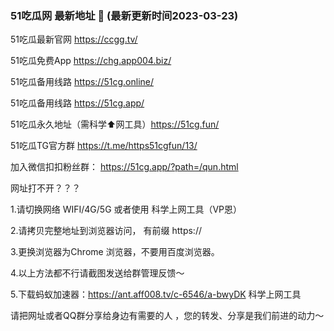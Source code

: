 ### 51吃瓜网 最新地址 👋 (最新更新时间2023-03-23)

51吃瓜最新官网 https://ccgg.tv/ 

51吃瓜免费App  https://chg.app004.biz/

51吃瓜备用线路 https://51cg.online/

51吃瓜备用线路 https://51cg.app/

51吃瓜永久地址（需科学⬆️网工具）https://51cg.fun/

51吃瓜TG官方群 https://t.me/https51cgfun/13/

加入微信扣扣粉丝群： https://51cg.app/?path=/qun.html



网址打不开？？？

1.请切换网络 WIFI/4G/5G 或者使用 科学上网工具（VP恩）

2.请拷贝完整地址到浏览器访问， 有前缀 https:// 

3.更换浏览器为Chrome 浏览器，不要用百度浏览器。

4.以上方法都不行请截图发送给群管理反馈～

5.下载蚂蚁加速器：https://ant.aff008.tv/c-6546/a-bwyDK  科学上网工具


请把网址或者QQ群分享给身边有需要的人 ，您的转发、分享是我们前进的动力～


<!--
**51chigua/51chigua** is a ✨ _special_ ✨ repository because its `README.md` (this file) appears on your GitHub profile.

Here are some ideas to get you started:

- 🔭 I’m currently working on ...
- 🌱 I’m currently learning ...
- 👯 I’m looking to collaborate on ...
- 🤔 I’m looking for help with ...
- 💬 Ask me about ...
- 📫 How to reach me: ...
- 😄 Pronouns: ...
- ⚡ Fun fact: ...
-->
